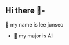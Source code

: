 ## Hi there 👋-
🔭 my name is lee junseo
- 🌱 my major is AI 

<!--
**fltls/fltls** is a ✨ _special_ ✨ repository because its `README.md` (this file) appears on your GitHub profile.

Here are some ideas to get you started:


